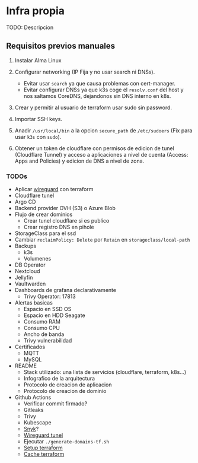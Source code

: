 # Infra propia

TODO: Descripcion

## Requisitos previos manuales

1. Instalar Alma Linux
2. Configurar networking (IP Fija y no usar search ni DNSs).

    - Evitar usar `search` ya que causa problemas con cert-manager.
    - Evitar configurar DNSs ya que k3s coge el `resolv.conf` del host y nos saltamos CoreDNS, dejandonos sin DNS interno en k8s.

3. Crear y permitir al usuario de terraform usar sudo sin password.
4. Importar SSH keys.
5. Anadir `/usr/local/bin` a la opcion `secure_path` de `/etc/sudoers` (Fix para usar `k3s` con `sudo`).
6. Obtener un token de cloudflare con permisos de edicion de tunel (Cloudflare Tunnel) y acceso a aplicaciones a nivel de cuenta (Access: Apps and Policies) y edicion de DNS a nivel de zona.

### TODOs

- Aplicar [wireguard](https://github.com/wg-easy/wg-easy/wiki/Using-WireGuard-Easy-with-Kubernetes) con terraform
- Cloudflare tunel
- Argo CD
- Backend provider OVH (S3) o Azure Blob
- Flujo de crear dominios
  - Crear tunel cloudflare si es publico
  - Crear registro DNS en pihole
- StorageClass para el ssd
- Cambiar `reclaimPolicy: Delete` por `Retain` en `storageclass/local-path`
- Backups
  - k3s
  - Volumenes
- DB Operator
- Nextcloud
- Jellyfin
- Vaultwarden
- Dashboards de grafana declarativamente
  - Trivy Operator: 17813
- Alertas basicas
  - Espacio en SSD OS
  - Espacio en HDD Seagate
  - Consumo RAM
  - Consumo CPU
  - Ancho de banda
  - Trivy vulnerabilidad
- Certificados
  - MQTT
  - MySQL
- README
  - Stack utilizado: una lista de servicios (cloudflare, terraform, k8s...)
  - Infografico de la arquitectura
  - Protocolo de creacion de aplicacion
  - Protocolo de creacion de dominio
- Github Actions
  - Verificar commit firmado?
  - Gitleaks
  - Trivy
  - Kubescape
  - [Snyk](https://github.com/marketplace/actions/snyk)?
  - [Wireguard tunel](https://github.com/marketplace/actions/wireguard-session)
  - Ejecutar `./generate-domains-tf.sh`
  - [Setup terraform](https://github.com/marketplace/actions/hashicorp-setup-terraform)
  - [Cache terraform](https://github.com/marketplace/actions/terraform-cache)
